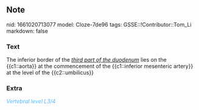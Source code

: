 ## Note
nid: 1661020713077
model: Cloze-7de96
tags: GSSE::!Contributor::Tom_Li
markdown: false

### Text
<div>
  The inferior border of the <i><u>third part of the
  duodenum</u></i> lies on the {{c1::aorta}} at the commencement of
  the {{c1::inferior mesenteric artery}} at the level of the
  {{c2::umbilicus}}
</div>

### Extra
<i><font color="#4FBCFF">Vertebral level L3/4</font></i>
